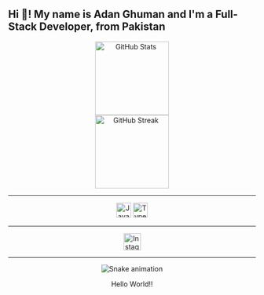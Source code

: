 <h2 align="left">Hi 👋! My name is Adan Ghuman and I'm a Full-Stack Developer, from Pakistan</h2>

<div align="center">
  <!-- GitHub Stats -->
  <img
    src="https://github-readme-stats.vercel.app/api?username=Adan-Ghuman&show_icons=true&include_all_commits=true&count_private=true&theme=github_dark&hide_border=false"
    height="150"
    alt="GitHub Stats"
  />
  <br>

  <!-- Streak Stats (HTML version) -->
  <a href="https://git.io/streak-stats" target="_blank">
    <img
      src="https://github-readme-streak-stats-xi-steel.vercel.app/?user=Adan-Ghuman&theme=travelers-theme"
      height="150"
      alt="GitHub Streak"
    />
  </a>
</div>

<hr />

<!-- Tech Stack -->
<div align="center">
  <img src="https://skillicons.dev/icons?i=js" height="30" alt="JavaScript" />
  <img src="https://skillicons.dev/icons?i=ts" height="30" alt="TypeScript" />
  <!-- Add more icons as needed -->
</div>

<hr />

<!-- Social Links -->
<div align="center">
  <a href="https://instagram.com/your_instagram" target="_blank">
    <img
      src="https://img.shields.io/static/v1?message=Instagram&logo=instagram&color=E4405F&style=for-the-badge"
      height="35"
      alt="Instagram"
    />
  </a>
  <!-- Add more social badges as needed -->
</div>

<hr />

<!-- Snake Animation (optional) -->
<div align="center">
  <img
    src="https://raw.githubusercontent.com/Adan-Ghuman/Adan-Ghuman/output/snake.svg"
    alt="Snake animation"
  />
</div>

<p align="center">Hello World!!</p>
